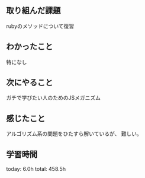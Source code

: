 ## 取り組んだ課題
  rubyのメソッドについて復習
## わかったこと
 特になし
## 次にやること
 ガチで学びたい人のためのJSメガニズム
## 感じたこと
 アルゴリズム系の問題をひたすら解いているが、
 難しい。
## 学習時間
today: 6.0h
total: 458.5h